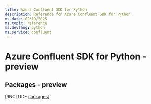 ```yaml
---
title: Azure Confluent SDK for Python
description: Reference for Azure Confluent SDK for Python
ms.date: 02/19/2025
ms.topic: reference
ms.devlang: python
ms.service: confluent
---
```

# Azure Confluent SDK for Python - preview
## Packages - preview
[!INCLUDE [packages](confluent-index.md)]